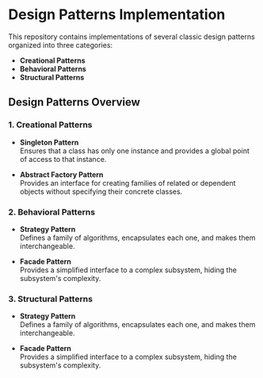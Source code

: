 # Design Patterns Implementation

This repository contains implementations of several classic design patterns organized into three categories:

- **Creational Patterns**
- **Behavioral Patterns**
- **Structural Patterns**

## Design Patterns Overview

### 1. **Creational Patterns**
   - **Singleton Pattern**  
   Ensures that a class has only one instance and provides a global point of access to that instance.
   
   - **Abstract Factory Pattern**  
   Provides an interface for creating families of related or dependent objects without specifying their concrete classes.

### 2. **Behavioral Patterns**
   - **Strategy Pattern**  
   Defines a family of algorithms, encapsulates each one, and makes them interchangeable.

   - **Facade Pattern**  
   Provides a simplified interface to a complex subsystem, hiding the subsystem's complexity.

### 3. **Structural Patterns**
   - **Strategy Pattern**  
   Defines a family of algorithms, encapsulates each one, and makes them interchangeable.

   - **Facade Pattern**  
   Provides a simplified interface to a complex subsystem, hiding the subsystem's complexity.
